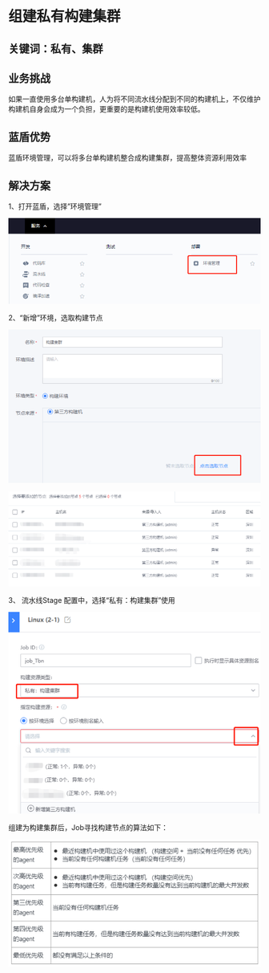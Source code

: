 # 组建私有构建集群


## 关键词：私有、集群 <a id="&#x51C6;&#x5907;&#x4E8B;&#x9879;"></a>

## 业务挑战 <a id="&#x51C6;&#x5907;&#x4E8B;&#x9879;"></a>

如果一直使用多台单构建机，人为将不同流水线分配到不同的构建机上，不仅维护构建机自身会成为一个负担，更重要的是构建机使用效率较低。

## 蓝盾优势 <a id="&#x51C6;&#x5907;&#x4E8B;&#x9879;"></a>

蓝盾环境管理，可以将多台单构建机整合成构建集群，提高整体资源利用效率

## 解决方案 <a id="&#x51C6;&#x5907;&#x4E8B;&#x9879;"></a>

1、打开蓝盾，选择”环境管理”

![&#x56FE;1](../../../assets/scene-Build-private-clusters-a.png)

2、“新增”环境，选取构建节点

![&#x56FE;1](../../../assets/scene-Build-private-clusters-b.png)

![&#x56FE;1](../../../assets/scene-Build-private-clusters-c.png)

3、 流水线Stage 配置中，选择“私有：构建集群”使用

![&#x56FE;1](../../../assets/scene-Build-private-clusters-d.png)

组建为构建集群后，Job寻找构建节点的算法如下：

![&#x56FE;1](../../../assets/scene-Build-private-clusters-e.png)